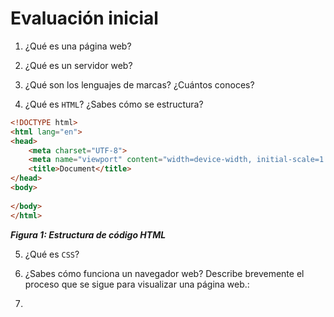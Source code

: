 # Evaluación inicial

1. ¿Qué es una página web?


2. ¿Qué es un servidor web?


3. ¿Qué son los lenguajes de marcas? ¿Cuántos conoces?


4. ¿Qué es ```HTML```? ¿Sabes cómo se estructura?


```html
<!DOCTYPE html>
<html lang="en">
<head>
    <meta charset="UTF-8">
    <meta name="viewport" content="width=device-width, initial-scale=1.0">
    <title>Document</title>
</head>
<body>
    
</body>
</html>
```
**_Figura 1: Estructura de código HTML_**

5. ¿Qué es ```CSS```?


6. ¿Sabes cómo funciona un navegador web? Describe brevemente el proceso que se sigue para visualizar una página web.:
7. 